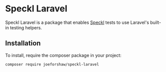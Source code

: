# Speckl Laravel

Speckl Laravel is a package that enables [Speckl](https://github.com/joeforshaw/speckl) tests to use Laravel's built-in testing helpers.

## Installation

To install, require the composer package in your project:

```
composer require joeforshaw/speckl-laravel
```
